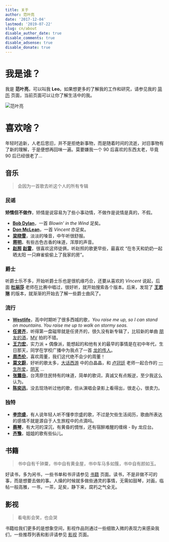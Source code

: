 ```yaml
---
title: 关于
author: 范叶亮
date: '2017-12-04'
lastmod: '2019-07-22'
slug: cn/about
disable_author_date: true
disable_comments: true
disable_adsense: true
disable_donate: true
---
```


# 我是谁？

我是 **范叶亮**，可以叫我 **Leo**。如果想更多的了解我的工作和研究，请参见我的 [简历](../resume/) 页面，当前页面可以让你了解生活中的我。

<picture>
  <source type="image/webp" media="(min-width: 1200px)" srcset="/images/me-large.webp">
  <source type="image/webp" media="(min-width: 800px)" srcset="/images/me-medium.webp">
  <source type="image/webp" srcset="/images/me-small.webp">
  <source media="(min-width: 1200px)" srcset="/images/me-large.jpg">
  <source media="(min-width: 800px)" srcset="/images/me-medium.jpg">
  <img src="/images/me-small.jpg" alt="范叶亮">
</picture>

# 喜欢啥？

年轻时追新，人老后思旧，并不是拒绝新事物，而是随着时间的流逝，对旧事物有了新的理解，于是便想再回味一遍。莫要嫌我一个 90 后喜欢的东西太老，毕竟 90 后已经很老了...

## 音乐

> 会因为一首歌去听这个人的所有专辑

### 民谣

**矫情但不做作**，矫情是说容易为了些小事动情，不做作是说情是真的，不假。

- [**Bob Dylan**](https://music.douban.com/musician/100524/)，一首 _Blowin' in the Wind_ 足矣。
- [**Don McLean**](https://music.douban.com/musician/101050/)，一首 _Vincent_ 亦足矣。
- [**梁晓雪**](https://site.douban.com/kulu/)，淡淡的嗓音，中午听很舒服。
- [**蒋明**](https://site.douban.com/jiangming/room/623845/)，有些古色古香的味道，浑厚的声音。
- [**赵照**](https://site.douban.com/zhaozhao/) [**赵雷**](https://site.douban.com/leizizhao/)，很喜欢这师徒俩，听赵照的歌更早些，最喜欢 “在冬天和奶奶一起晒太阳 一只麻雀偷偷上了我家的房”。

### 爵士

听爵士乐不多，开始听爵士乐也是很机缘巧合，还要从喜欢的 _Vincent_ 说起，后面 [**杜丽莎**](https://music.douban.com/musician/105345/) 老师在比赛中唱过，很好听，就开始搜索各个版本。后来，发现了 [**王若琳**](https://music.douban.com/musician/104596/) 的版本，就渐渐的开始去了解一些爵士曲风了。

### 流行

- [**Westlife**](https://music.douban.com/musician/103706/)，高中时期听了很多西城的歌，_You raise me up, so I can stand on mountains. You raise me up to walk on stormy seas._
- [**任贤齐**](https://music.douban.com/musician/104467/)，听得第一盘磁带就是任贤齐的，很久没有新专辑了，比较新的单曲 [朋友的酒](https://music.douban.com/subject/26917676/)，[MV](http://v.yinyuetai.com/video/2738122) 拍的不错。
- [**王力宏**](https://music.douban.com/musician/104593/)，实力派 + 偶像派，能想起的和他有关的最早的事情是在初中年代，生日那天，同学在学校广播中为我点了一首 [龙的传人](https://music.douban.com/subject/1472684/)。
- [**周杰伦**](https://music.douban.com/musician/104916/)，喜欢周董，我们这代绝不会少的周董！
- [**莫文蔚**](https://music.douban.com/musician/104398/)，好听的歌太多，[大话西游](https://movie.douban.com/subject/1292213/) 中的白晶晶，和 [卢冠廷](https://music.douban.com/musician/104354/) 老师一起合作的 [一生所爱](https://music.douban.com/subject/26400669/)，[阴天](https://music.douban.com/subject/4169236/) ...
- [**张震岳**](https://music.douban.com/musician/104859/)，台湾原住民特有的味道，简单的歌词，真诚又有点叛逆，至少我这么认为。
- [**陈奕迅**](https://music.douban.com/musician/103939/)，没去现场听过他的歌，但从演唱会录影上看得出，很走心，很卖力。

### 独特

- [**李宗盛**](https://music.douban.com/musician/104294/)，有人说年轻人听不懂李宗盛的歌，不过是欠些生活阅历，歌曲所表达的感情不就是源自于人生旅程中的点滴吗。
- [**蔡琴**](https://music.douban.com/musician/103876/)，有大河的深沉，有黄昏的惆怅，还有宿醉难醒的缠绵 - By 龙应台。
- [**齐豫**](https://music.douban.com/musician/104445/)，姐姐的歌有些仙儿。

## 书籍

> 书中自有千钟粟，书中自有黄金屋，书中车马多如簇，书中自有颜如玉。

好读书，多为闲书，一些书单和书评请参见 [书籍](../books/) 页面。读书，不是非做不可的事，而是想要去做的事。人燥的时候就多做些通灵的事情，无需如鼓琴，对画，临帖一般高雅，一书，一茶，足矣，静下来，腐朽之气全无。

## 影视

> 看电影会笑，也会哭

书籍给我们更多的是想象空间，影视作品则通过一些细致入微的表现力来感染我们，一些推荐列表和影评请参见 [影视](../movies/) 页面。
